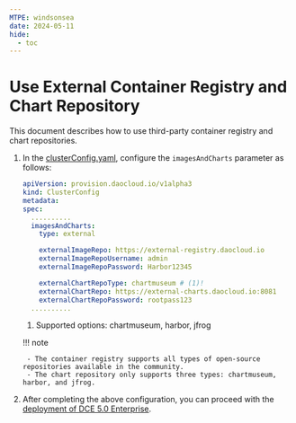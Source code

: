 ```yaml
---
MTPE: windsonsea
date: 2024-05-11
hide:
  - toc
---
```


# Use External Container Registry and Chart Repository

This document describes how to use third-party container registry and chart repositories.

1. In the [clusterConfig.yaml](../cluster-config.md), configure the `imagesAndCharts` parameter as follows:

    ```yaml
    apiVersion: provision.daocloud.io/v1alpha3
    kind: ClusterConfig
    metadata:
    spec:
      ..........
      imagesAndCharts:
        type: external

        externalImageRepo: https://external-registry.daocloud.io
        externalImageRepoUsername: admin
        externalImageRepoPassword: Harbor12345

        externalChartRepoType: chartmuseum # (1)!
        externalChartRepo: https://external-charts.daocloud.io:8081
        externalChartRepoPassword: rootpass123
      ..........
    ```

    1. Supported options: chartmuseum, harbor, jfrog

    !!! note

        - The container registry supports all types of open-source repositories available in the community.
        - The chart repository only supports three types: chartmuseum, harbor, and jfrog.

2. After completing the above configuration, you can proceed with the [deployment of DCE 5.0 Enterprise](../start-install.md).
